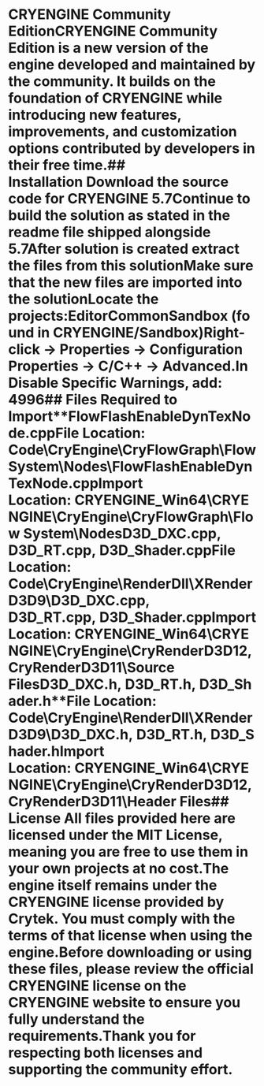 # CRYENGINE Community EditionCRYENGINE Community Edition is a new version of the engine developed and maintained by the community. It builds on the foundation of CRYENGINE while introducing new features, improvements, and customization options contributed by developers in their free time.## Installation&nbsp;Download the source code for CRYENGINE 5.7Continue to build the solution as stated in the readme file shipped alongside 5.7After solution is created extract the files from this solutionMake sure that the new files are imported into the solutionLocate the projects:EditorCommonSandbox&nbsp;(found in&nbsp;CRYENGINE/Sandbox)Right-click →&nbsp;Properties&nbsp;→&nbsp;Configuration Properties&nbsp;→&nbsp;C/C++&nbsp;→&nbsp;Advanced.In&nbsp;Disable Specific Warnings, add: 4996## Files Required to Import**__FlowFlashEnableDynTexNode.cpp__**File Location: Code\CryEngine\CryFlowGraph\FlowSystem\Nodes\FlowFlashEnableDynTexNode.cppImport Location:&nbsp;CRYENGINE_Win64\CRYENGINE\CryEngine\CryFlowGraph\Flow System\Nodes**__D3D_DXC.cpp, D3D_RT.cpp,&nbsp;D3D_Shader.cpp__**File Location: Code\CryEngine\RenderDll\XRenderD3D9\D3D_DXC.cpp, D3D_RT.cpp,&nbsp;D3D_Shader.cppImport Location:&nbsp;CRYENGINE_Win64\CRYENGINE\CryEngine\CryRenderD3D12,&nbsp;CryRenderD3D11\Source Files**__D3D_DXC.h,&nbsp;D3D_RT.h,&nbsp;D3D_Shader.h__**File Location: Code\CryEngine\RenderDll\XRenderD3D9\D3D_DXC.h,&nbsp;D3D_RT.h,&nbsp;D3D_Shader.hImport Location:&nbsp;CRYENGINE_Win64\CRYENGINE\CryEngine\CryRenderD3D12,&nbsp;CryRenderD3D11\Header Files## License&nbsp;All files provided here are licensed under the MIT License, meaning you are free to use them in your own projects at no cost.The engine itself remains under the CRYENGINE license provided by Crytek. You must comply with the terms of that license when using the engine.Before downloading or using these files, please review the official CRYENGINE license on the CRYENGINE website&nbsp;to ensure you fully understand the requirements.Thank you for respecting both licenses and supporting the community effort.